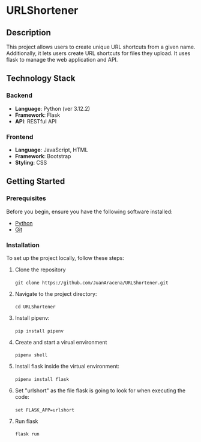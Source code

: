 ﻿# URLShortener

## Description
This project allows users to create unique URL shortcuts from a given name. Additionally, it lets users create URL shortcuts for files they upload. It uses flask to manage the web application and API.

## Technology Stack

### Backend
  - **Language**: Python (ver 3.12.2)
  - **Framework**: Flask
  - **API**: RESTful API

### Frontend
  - **Language**: JavaScript, HTML
  - **Framework**: Bootstrap
  - **Styling**: CSS

## Getting Started

### Prerequisites
Before you begin, ensure you have the following software installed:
  - [Python](https://www.python.org/downloads/)
  - [Git](https://git-scm.com/)

### Installation
To set up the project locally, follow these steps:
  1. Clone the repository
      ####
         git clone https://github.com/JuanAracena/URLShortener.git
  2. Navigate to the project directory:
     ####
         cd URLShortener
  3. Install pipenv:
     ####
         pip install pipenv
  5. Create and start a virual environment
     ####
         pipenv shell
  6. Install flask inside the virtual environment:
     ####
         pipenv install flask
  7. Set "urlshort" as the file flask is going to look for when executing the code:
     ####
         set FLASK_APP=urlshort
  8. Run flask
     ####
         flask run

